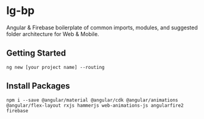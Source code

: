 # lg-bp
Angular &amp; Firebase boilerplate of common imports, modules, and suggested folder architecture for Web &amp; Mobile.

## Getting Started
```ng new [your project name] --routing```

## Install Packages
``` npm i --save @angular/material @angular/cdk @angular/animations @angular/flex-layout rxjs hammerjs web-animations-js angularfire2 firebase ```
